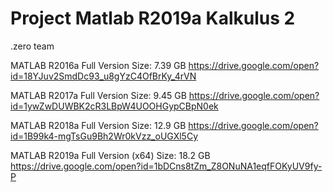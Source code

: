 # Project Matlab R2019a Kalkulus 2
.zero team

MATLAB R2016a Full Version
Size: 7.39 GB
https://drive.google.com/open?id=18YJuv2SmdDc93_u8gYzC4OfBrKy_4rVN

MATLAB R2017a Full Version
Size: 9.45 GB
https://drive.google.com/open?id=1ywZwDUWBK2cR3LBpW4UOOHGypCBpN0ek

MATLAB R2018a Full Version
Size: 12.9 GB
https://drive.google.com/open?id=1B99k4-mgTsGu9Bh2Wr0kVzz_oUGXl5Cy

MATLAB R2019a Full Version (x64)
Size: 18.2 GB
https://drive.google.com/open?id=1bDCns8tZm_Z8ONuNA1eqfFOKyUV9fy-P
